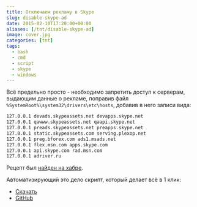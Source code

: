 ```yaml
---
title: Отключаем рекламу в Skype
slug: disable-skype-ad
date: 2015-02-10T17:20:00+00:00
aliases: [/tnt/disable-skype-ad]
image: cover.jpg
categories: [tnt]
tags:
  - bash
  - cmd
  - script
  - skype
  - windows
---
```


Всё предельно просто - необходимо запретить доступ к серверам, выдающим данные о рекламе, поправив файл `%SystemRoot%\system32\drivers\etc\hosts`, добавив в него записи вида:

<!--more-->

```bash
127.0.0.1 devads.skypeassets.net devapps.skype.net
127.0.0.1 qawww.skypeassets.net qaapi.skype.net
127.0.0.1 preads.skypeassets.net preapps.skype.net
127.0.0.1 static.skypeassets.com serving.plexop.net
127.0.0.1 preg.bforex.com ads1.msads.net
127.0.0.1 flex.msn.com apps.skype.com
127.0.0.1 api.skype.com rad.msn.com
127.0.0.1 adriver.ru
```

Рецепт был [найден на хабре][1].

Автоматизирующий это дело скрипт, который делает всё в 1 клик:

- [Скачать](https://raw.githubusercontent.com/tarampampam/scripts/master/win/Disable-Skype-ADBanners.cmd)
- [GitHub](https://github.com/tarampampam/scripts/blob/master/win/Disable-Skype-ADBanners.cmd)

[1]: https://habr.com/post/246709/#comment_8199867
